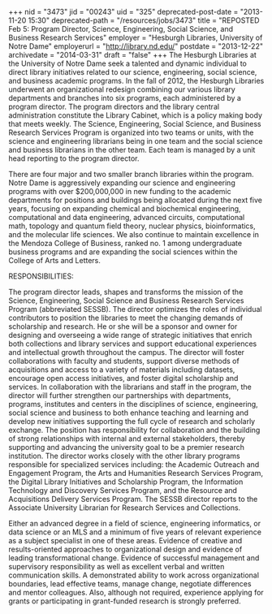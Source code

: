 +++
nid = "3473"
jid = "00243"
uid = "325"
deprecated-post-date = "2013-11-20 15:30"
deprecated-path = "/resources/jobs/3473"
title = "REPOSTED Feb 5: Program Director, Science, Engineering, Social Science, and Business Research Services"
employer = "Hesburgh Libraries, University of Notre Dame"
employerurl = "http://library.nd.edu/"
postdate = "2013-12-22"
archivedate = "2014-03-31"
draft = "false"
+++
The Hesburgh Libraries at the University of Notre Dame seek a talented
and dynamic individual to direct library initiatives related to our
science, engineering, social science, and business academic programs. In
the fall of 2012, the Hesburgh Libraries underwent an organizational
redesign combining our various library departments and branches into six
programs, each administered by a program director. The program directors
and the library central administration constitute the Library Cabinet,
which is a policy making body that meets weekly. The Science,
Engineering, Social Science, and Business Research Services Program is
organized into two teams or units, with the science and engineering
librarians being in one team and the social science and business
librarians in the other team. Each team is managed by a unit head
reporting to the program director.

There are four major and two smaller branch libraries within the
program. Notre Dame is aggressively expanding our science and
engineering programs with over $200,000,000 in new funding to the
academic departments for positions and buildings being allocated during
the next five years, focusing on expanding chemical and biochemical
engineering, computational and data engineering, advanced circuits,
computational math, topology and quantum field theory, nuclear physics,
bioinformatics, and the molecular life sciences. We also continue to
maintain excellence in the Mendoza College of Business, ranked no. 1
among undergraduate business programs and are expanding the social
sciences within the College of Arts and Letters.

RESPONSIBILITIES:

The program director leads, shapes and transforms the mission of the
Science, Engineering, Social Science and Business Research Services
Program (abbreviated SESSB). The director optimizes the roles of
individual contributors to position the libraries to meet the changing
demands of scholarship and research. He or she will be a sponsor and
owner for designing and overseeing a wide range of strategic initiatives
that enrich both collections and library services and support
educational experiences and intellectual growth throughout the campus.
The director will foster collaborations with faculty and students,
support diverse methods of acquisitions and access to a variety of
materials including datasets, encourage open access initiatives, and
foster digital scholarship and services. In collaboration with the
librarians and staff in the program, the director will further
strengthen our partnerships with departments, programs, institutes and
centers in the disciplines of science, engineering, social science and
business to both enhance teaching and learning and develop new
initiatives supporting the full cycle of research and scholarly
exchange. The position has responsibility for collaboration and the
building of strong relationships with internal and external
stakeholders, thereby supporting and advancing the university goal to be
a premier research institution. The director works closely with the
other library programs responsible for specialized services including:
the Academic Outreach and Engagement Program, the Arts and Humanities
Research Services Program, the Digital Library Initiatives and
Scholarship Program, the Information Technology and Discovery Services
Program, and the Resource and Acquisitions Delivery Services Program.
The SESSB director reports to the Associate University Librarian for
Research Services and Collections.
  
Either an advanced degree in a field of science, engineering
informatics, or data science or an MLS and a minimum of five years of
relevant experience as a subject specialist in one of these areas.
Evidence of creative and results-oriented approaches to organizational
design and evidence of leading transformational change. Evidence of
successful management and supervisory responsibility as well as
excellent verbal and written communication skills. A demonstrated
ability to work across organizational boundaries, lead effective teams,
manage change, negotiate differences and mentor colleagues. Also,
although not required, experience applying for grants or participating
in grant-funded research is strongly preferred.
